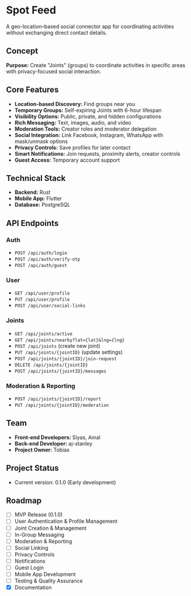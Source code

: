 # Spot Feed

A geo-location–based social connector app for coordinating activities without exchanging direct contact details.

## Concept

**Purpose:** Create "Joints" (groups) to coordinate activities in specific areas with privacy-focused social interaction.

## Core Features

- **Location-based Discovery:** Find groups near you
- **Temporary Groups:** Self-expiring Joints with 6-hour lifespan
- **Visibility Options:** Public, private, and hidden configurations
- **Rich Messaging:** Text, images, audio, and video
- **Moderation Tools:** Creator roles and moderator delegation
- **Social Integration:** Link Facebook, Instagram, WhatsApp with mask/unmask options
- **Privacy Controls:** Save profiles for later contact
- **Smart Notifications:** Join requests, proximity alerts, creator controls
- **Guest Access:** Temporary account support

## Technical Stack

- **Backend:** Rust
- **Mobile App:** Flutter
- **Database:** PostgreSQL

## API Endpoints

### Auth
- `POST /api/auth/login`
- `POST /api/auth/verify-otp`
- `POST /api/auth/guest`

### User
- `GET /api/user/profile`
- `PUT /api/user/profile`
- `POST /api/user/social-links`

### Joints
- `GET /api/joints/active`
- `GET /api/joints/nearby?lat={lat}&lng={lng}`
- `POST /api/joints` (create new joint)
- `PUT /api/joints/{jointID}` (update settings)
- `POST /api/joints/{jointID}/join-request`
- `DELETE /api/joints/{jointID}`
- `POST /api/joints/{jointID}/messages`

### Moderation & Reporting
- `POST /api/joints/{jointID}/report`
- `PUT /api/joints/{jointID}/moderation`

## Team

- **Front-end Developers:** Siyas, Amal
- **Back-end Developer:** aj-stanley
- **Project Owner:** Tobias

## Project Status

- Current version: 0.1.0 (Early development)

## Roadmap

- [ ] MVP Release (0.1.0)
- [ ] User Authentication & Profile Management
- [ ] Joint Creation & Management
- [ ] In-Group Messaging
- [ ] Moderation & Reporting
- [ ] Social Linking
- [ ] Privacy Controls
- [ ] Notifications
- [ ] Guest Login
- [ ] Mobile App Development
- [ ] Testing & Quality Assurance
- [x] Documentation
